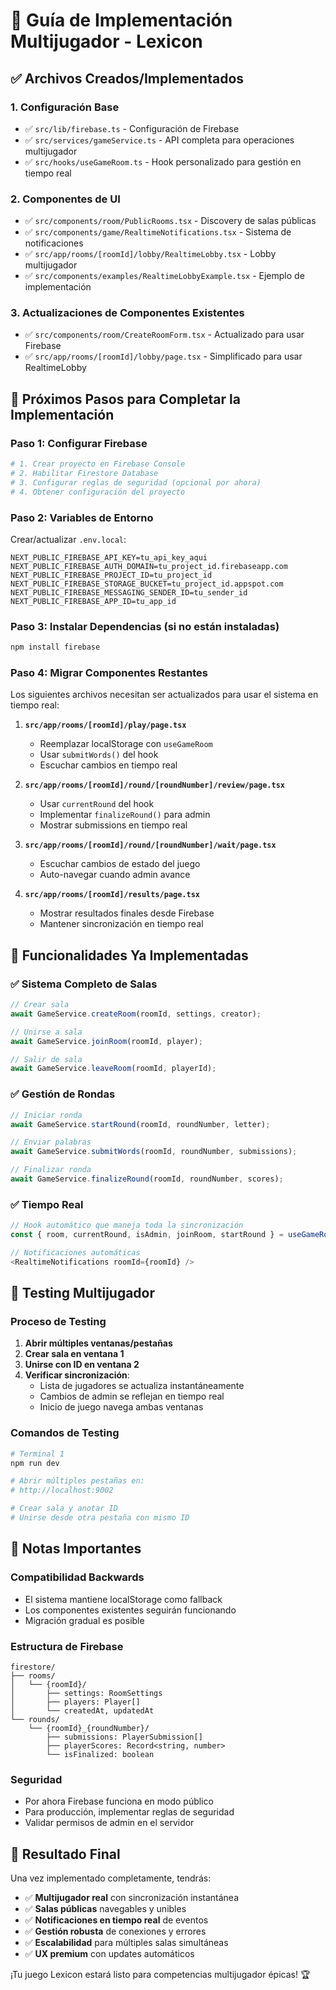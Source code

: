 # 🚀 Guía de Implementación Multijugador - Lexicon

## ✅ **Archivos Creados/Implementados**

### 1. **Configuración Base**
- ✅ `src/lib/firebase.ts` - Configuración de Firebase
- ✅ `src/services/gameService.ts` - API completa para operaciones multijugador
- ✅ `src/hooks/useGameRoom.ts` - Hook personalizado para gestión en tiempo real

### 2. **Componentes de UI**
- ✅ `src/components/room/PublicRooms.tsx` - Discovery de salas públicas
- ✅ `src/components/game/RealtimeNotifications.tsx` - Sistema de notificaciones
- ✅ `src/app/rooms/[roomId]/lobby/RealtimeLobby.tsx` - Lobby multijugador
- ✅ `src/components/examples/RealtimeLobbyExample.tsx` - Ejemplo de implementación

### 3. **Actualizaciones de Componentes Existentes**
- ✅ `src/components/room/CreateRoomForm.tsx` - Actualizado para usar Firebase
- ✅ `src/app/rooms/[roomId]/lobby/page.tsx` - Simplificado para usar RealtimeLobby

## 🔧 **Próximos Pasos para Completar la Implementación**

### **Paso 1: Configurar Firebase**
```bash
# 1. Crear proyecto en Firebase Console
# 2. Habilitar Firestore Database
# 3. Configurar reglas de seguridad (opcional por ahora)
# 4. Obtener configuración del proyecto
```

### **Paso 2: Variables de Entorno**
Crear/actualizar `.env.local`:
```env
NEXT_PUBLIC_FIREBASE_API_KEY=tu_api_key_aqui
NEXT_PUBLIC_FIREBASE_AUTH_DOMAIN=tu_project_id.firebaseapp.com
NEXT_PUBLIC_FIREBASE_PROJECT_ID=tu_project_id
NEXT_PUBLIC_FIREBASE_STORAGE_BUCKET=tu_project_id.appspot.com
NEXT_PUBLIC_FIREBASE_MESSAGING_SENDER_ID=tu_sender_id
NEXT_PUBLIC_FIREBASE_APP_ID=tu_app_id
```

### **Paso 3: Instalar Dependencias (si no están instaladas)**
```bash
npm install firebase
```

### **Paso 4: Migrar Componentes Restantes**
Los siguientes archivos necesitan ser actualizados para usar el sistema en tiempo real:

1. **`src/app/rooms/[roomId]/play/page.tsx`**
   - Reemplazar localStorage con `useGameRoom`
   - Usar `submitWords()` del hook
   - Escuchar cambios en tiempo real

2. **`src/app/rooms/[roomId]/round/[roundNumber]/review/page.tsx`**
   - Usar `currentRound` del hook
   - Implementar `finalizeRound()` para admin
   - Mostrar submissions en tiempo real

3. **`src/app/rooms/[roomId]/round/[roundNumber]/wait/page.tsx`**
   - Escuchar cambios de estado del juego
   - Auto-navegar cuando admin avance

4. **`src/app/rooms/[roomId]/results/page.tsx`**
   - Mostrar resultados finales desde Firebase
   - Mantener sincronización en tiempo real

## 🎯 **Funcionalidades Ya Implementadas**

### **✅ Sistema Completo de Salas**
```typescript
// Crear sala
await GameService.createRoom(roomId, settings, creator);

// Unirse a sala
await GameService.joinRoom(roomId, player);

// Salir de sala
await GameService.leaveRoom(roomId, playerId);
```

### **✅ Gestión de Rondas**
```typescript
// Iniciar ronda
await GameService.startRound(roomId, roundNumber, letter);

// Enviar palabras
await GameService.submitWords(roomId, roundNumber, submissions);

// Finalizar ronda
await GameService.finalizeRound(roomId, roundNumber, scores);
```

### **✅ Tiempo Real**
```typescript
// Hook automático que maneja toda la sincronización
const { room, currentRound, isAdmin, joinRoom, startRound } = useGameRoom(roomId);

// Notificaciones automáticas
<RealtimeNotifications roomId={roomId} />
```

## 🧪 **Testing Multijugador**

### **Proceso de Testing**
1. **Abrir múltiples ventanas/pestañas**
2. **Crear sala en ventana 1**
3. **Unirse con ID en ventana 2**
4. **Verificar sincronización**:
   - Lista de jugadores se actualiza instantáneamente
   - Cambios de admin se reflejan en tiempo real
   - Inicio de juego navega ambas ventanas

### **Comandos de Testing**
```bash
# Terminal 1
npm run dev

# Abrir múltiples pestañas en:
# http://localhost:9002

# Crear sala y anotar ID
# Unirse desde otra pestaña con mismo ID
```

## 🚨 **Notas Importantes**

### **Compatibilidad Backwards**
- El sistema mantiene localStorage como fallback
- Los componentes existentes seguirán funcionando
- Migración gradual es posible

### **Estructura de Firebase**
```
firestore/
├── rooms/
│   └── {roomId}/
│       ├── settings: RoomSettings
│       ├── players: Player[]
│       └── createdAt, updatedAt
└── rounds/
    └── {roomId}_{roundNumber}/
        ├── submissions: PlayerSubmission[]
        ├── playerScores: Record<string, number>
        └── isFinalized: boolean
```

### **Seguridad**
- Por ahora Firebase funciona en modo público
- Para producción, implementar reglas de seguridad
- Validar permisos de admin en el servidor

## 🎉 **Resultado Final**

Una vez implementado completamente, tendrás:

- ✅ **Multijugador real** con sincronización instantánea
- ✅ **Salas públicas** navegables y unibles
- ✅ **Notificaciones en tiempo real** de eventos
- ✅ **Gestión robusta** de conexiones y errores
- ✅ **Escalabilidad** para múltiples salas simultáneas
- ✅ **UX premium** con updates automáticos

¡Tu juego Lexicon estará listo para competencias multijugador épicas! 🏆
